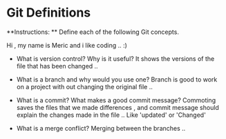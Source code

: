# Git Definitions

**Instructions: ** Define each of the following Git concepts.


Hi , my name is Meric and i like coding .. :)


* What is version control?  Why is it useful?
It shows the versions of the file that has been changed ..

* What is a branch and why would you use one?
Branch is good to work on a project with out changing the original file ..

* What is a commit? What makes a good commit message?
Commoting saves the files that we made differences , and commit message should explain the changes made in the file .. Like 'updated' or 'Changed'

* What is a merge conflict?
Merging between the branches ..
